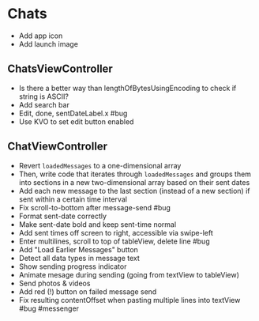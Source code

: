 # Chats

* Add app icon
* Add launch image

## ChatsViewController

* Is there a better way than lengthOfBytesUsingEncoding to check if string is ASCII?
* Add search bar
* Edit, done, sentDateLabel.x #bug
* Use KVO to set edit button enabled

## ChatViewController

* Revert `loadedMessages` to a one-dimensional array
* Then, write code that iterates through `loadedMessages` and groups them into sections in a new two-dimensional array based on their sent dates
* Add each new message to the last section (instead of a new section) if sent within a certain time interval
* Fix scroll-to-bottom after message-send #bug
* Format sent-date correctly
* Make sent-date bold and keep sent-time normal
* Add sent times off screen to right, accessible via swipe-left
* Enter multilines, scroll to top of tableView, delete line #bug
* Add "Load Earlier Messages" button
* Detect all data types in message text
* Show sending progress indicator
* Animate mesage during sending (going from textView to tableView)
* Send photos & videos
* Add red (!) button on failed message send
* Fix resulting contentOffset when pasting multiple lines into textView #bug #messenger
